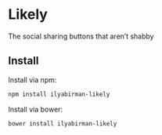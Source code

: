 # Likely

The social sharing buttons that aren’t shabby

## Install

Install via npm:

```sh
npm install ilyabirman-likely
```

Install via bower:

```sh
bower install ilyabirman-likely
```